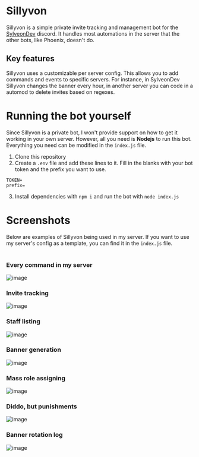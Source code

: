 # Sillyvon
Sillyvon is a simple private invite tracking and management bot for the [SylveonDev](https://discord.gg/sylveondev) discord. It handles most automations in the server that the other bots, like Phoenix, doesn't do.

## Key features
Sillyvon uses a customizable per server config. This allows you to add commands and events to specific servers. For instance, in SylveonDev Sillyvon changes the banner every hour, in another server you can code in a automod to delete invites based on regexes.

# Running the bot yourself
Since Sillyvon is a private bot, I won't provide support on how to get it working in your own server. However, all you need is **Nodejs** to run this bot. Everything you need can be modified in the `index.js` file.

1. Clone this repository
2. Create a `.env` file and add these lines to it. Fill in the blanks with your bot token and the prefix you want to use.
```
TOKEN=
prefix=
```
3. Install dependencies with `npm i` and run the bot with `node index.js`

# Screenshots
Below are examples of Sillyvon being used in my server. If you want to use my server's config as a template, you can find it in the `index.js` file.<br><br>
### Every command in my server<br>
![image](https://github.com/user-attachments/assets/4d396bd1-aa61-4524-97bc-4bbc118be46a)
### Invite tracking<br>
![image](https://github.com/user-attachments/assets/789846a7-a52d-4c9e-a8d0-cd41241953ac)
### Staff listing<br>
![image](https://github.com/user-attachments/assets/95a17d91-f619-4f61-9122-94494d210b62)
### Banner generation<br>
![image](https://github.com/user-attachments/assets/1e44bc2b-0fcd-4254-9898-5ed4267fc21d)
### Mass role assigning<br>
![image](https://github.com/user-attachments/assets/92deb4b3-78e6-47e8-b365-83676488a69c)
### Diddo, but punishments<br>
![image](https://github.com/user-attachments/assets/8a4cea0c-b69b-4bd6-8098-744a036fab1a)
### Banner rotation log<br>
![image](https://github.com/user-attachments/assets/d1ab73ec-fb78-41c4-ae14-979e0ac9404c)
